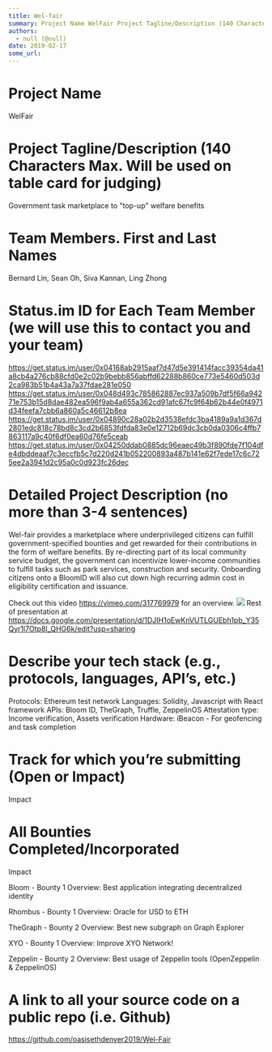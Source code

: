 ```yaml
---
title: Wel-fair
summary: Project Name WelFair Project Tagline/Description (140 Characters Max. Will be used on table card for judging) Government task marketplace to top-up welfare benefits Team Members. First and Last Names Bernard Lin, Sean Oh, Siva Kannan, Ling Zhong Status.im ID for Each Team Member (we will use this to contact you and your team) https //get.status.im/user/0x04168ab2915aaf7d47d5e391414facc39354da41a8cb4a276cb88cfd0e2c02b9bebb856abffd62288b860ce773e5460d503d2ca983b51b4a43a7a37fdae281e050 https://get.
authors:
  - null (@null)
date: 2019-02-17
some_url: 
---
```


# Project Name
WelFair
# Project Tagline/Description (140 Characters Max. Will be used on table card for judging)
Government task marketplace to "top-up" welfare benefits 
# Team Members. First and Last Names
Bernard Lin, Sean Oh, Siva Kannan, Ling Zhong
# Status.im ID for Each Team Member (we will use this to contact you and your team)
https://get.status.im/user/0x04168ab2915aaf7d47d5e391414facc39354da41a8cb4a276cb88cfd0e2c02b9bebb856abffd62288b860ce773e5460d503d2ca983b51b4a43a7a37fdae281e050
https://get.status.im/user/0x048d493c785862887ec937a509b7df5f66a94271e753b15d8dae482ea596f9ab4a655a362cd91afc67fc9f64b62b44e0f4971d34feefa7cbb6a860a5c46612b8ea
https://get.status.im/user/0x04890c28a02b2d3538efdc3ba4189a9a1d367d2801edc818c78bd8c3cd2b6853fdfda83e0e12712b69dc3cb0da0306c4ffb7863117a9c40f6df0ea60d76fe5ceab
https://get.status.im/user/0x04250ddab0885dc96eaec49b3f890fde7f104dfe4dbddeaaf7c3eccfb5c7d220d241b052200893a487b141e62f7ede17c6c725ee2a3941d2c95a0c0d923fc26dec
# Detailed Project Description (no more than 3-4 sentences)
Wel-fair provides a marketplace where underprivileged citizens can fulfill government-specified bounties and get rewarded for their contributions in the form of welfare benefits. By re-directing part of its local community service budget, the government can incentivize lower-income communities to fulfill tasks such as park services, construction and security. Onboarding citizens onto a BloomID will also cut down high recurring admin cost in eligibility certification and issuance. 

Check out this video https://vimeo.com/317769979 for an overview. 
![](https://api.kauri.io:443/ipfs/QmbiSmFVPUr9wV6J4E7NY25qgtkUZeYMTFwrTjc1F8QfL7)
Rest of presentation at https://docs.google.com/presentation/d/1DJIH1oEwKnVUTLGUEbh1pb_Y35Qyr1l7Otp8I_QHG6k/edit?usp=sharing
# Describe your tech stack (e.g., protocols, languages, API’s, etc.)
Protocols: Ethereum test network
Languages: Solidity, Javascript with React framework
APIs: Bloom ID, TheGraph, Truffle, ZeppelinOS
Attestation type: Income verification, Assets verification
Hardware: iBeacon - For geofencing and task completion
# Track for which you’re submitting (Open or Impact)
Impact
# All Bounties Completed/Incorporated
Impact

Bloom - Bounty 1 Overview: Best application integrating decentralized identity

Rhombus - Bounty 1 Overview: Oracle for USD to ETH 

TheGraph - Bounty 2 Overview: Best new subgraph on Graph Explorer

XYO - Bounty 1 Overview: Improve XYO Network!

Zeppelin - Bounty 2 Overview: Best usage of Zeppelin tools (OpenZeppelin & ZeppelinOS)

# A link to all your source code on a public repo (i.e. Github)

https://github.com/oasisethdenver2019/Wel-Fair

